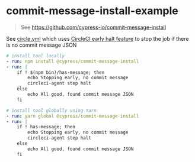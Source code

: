 # commit-message-install-example
> See https://github.com/cypress-io/commit-message-install

See [circle.yml](circle.yml) which uses [CircleCI early halt feature](https://circleci.com/docs/2.0/configuration-reference/#ending-a-job-from-within-a-step) to stop the job if there is no commit message JSON

```yml
# install tool locally
- run: npm install @cypress/commit-message-install
- run: |
    if ! $(npm bin)/has-message; then
        echo Stopping early, no commit message
        circleci-agent step halt
    else
        echo All good, found commit message JSON
    fi
```

```yml
# install tool globally using Yarn
- run: yarn global @cypress/commit-message-install
- run: |
    if ! has-message; then
        echo Stopping early, no commit message
        circleci-agent step halt
    else
        echo All good, found commit message JSON
    fi
```
